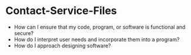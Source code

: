 # Contact-Service-Files
* How can I ensure that my code, program, or software is functional and secure?
* How do I interpret user needs and incorporate them into a program?
* How do I approach designing software?
